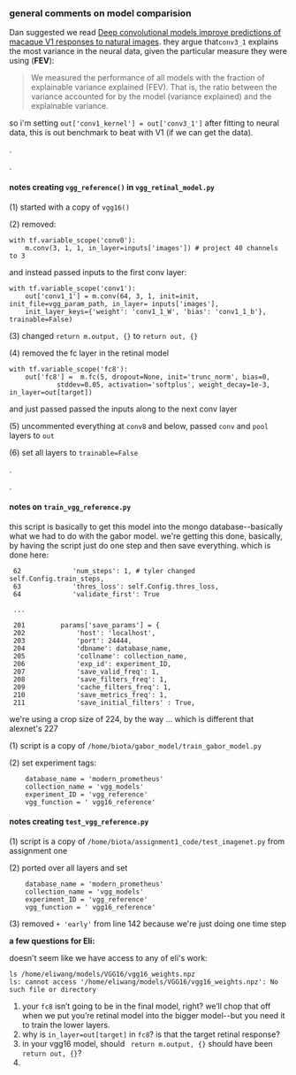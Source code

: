 ### general comments on model comparision


Dan suggested we read [Deep convolutional models improve predictions of
macaque V1 responses to natural images](https://www.biorxiv.org/content/biorxiv/early/2017/10/11/201764.full.pdf?%3Fcollection=). they argue that```conv3_1``` explains the most variance in the neural data, given the particular measure they were using (**FEV**): 


> We measured the performance of all models with the fraction of explainable variance explained (FEV). That is, the ratio between the variance accounted for by the model (variance explained) and the explainable variance. 


so i'm setting `out['conv1_kernel'] = out['conv3_1']` after fitting to neural data, this is out benchmark to beat with V1 (if we can get the data). 

. 

. 


#### notes creating `vgg_reference()` in `vgg_retinal_model.py`
 
(1) started with a copy of `vgg16()` 

(2) removed: 

```
with tf.variable_scope('conv0'):
	m.conv(3, 1, 1, in_layer=inputs['images']) # project 40 channels to 3
```

and instead passed inputs to the first conv layer: 

```
with tf.variable_scope('conv1'): 
    out['conv1_1'] = m.conv(64, 3, 1, init=init, init_file=vgg_param_path, in_layer= inputs['images'],     
    init_layer_keys={'weight': 'conv1_1_W', 'bias': 'conv1_1_b'}, trainable=False)
```

(3) changed   `return m.output, {}` to `return out, {}`

(4) removed the fc layer in the retinal model

```
with tf.variable_scope('fc8'):
	out['fc8'] =  m.fc(5, dropout=None, init='trunc_norm', bias=0, 
			stddev=0.05, activation='softplus', weight_decay=1e-3, in_layer=out[target])
```

and just passed passed the inputs along to the next conv layer

(5) uncommented everything at `conv8` and below, passed `conv` and `pool` layers to `out`

(6) set all layers to `trainable=False`


. 

. 

#### notes on `train_vgg_reference.py` 

this script is basically to get this model into the mongo database--basically what we had to do with the gabor model. we're getting this done, basically, by having the script just do one step and then save everything. which is done here:  

	 62             'num_steps': 1, # tyler changed self.Config.train_steps,
	 63             'thres_loss': self.Config.thres_loss,
	 64             'validate_first': True
	 
	 ...  
	 
	 201         params['save_params'] = {
	 202             'host': 'localhost',
	 203             'port': 24444,
	 204             'dbname': database_name,
	 205             'collname': collection_name,
	 206             'exp_id': experiment_ID,
	 207             'save_valid_freq': 1,
	 208             'save_filters_freq': 1,
	 209             'cache_filters_freq': 1,
	 210             'save_metrics_freq': 1,
	 211             'save_initial_filters' : True,



we're using a crop size of 224, by the way ... which is different that alexnet's 227


(1) script is a copy of `/home/biota/gabor_model/train_gabor_model.py` 

(2) set experiment tags: 

		database_name = 'modern_prometheus'
		collection_name = 'vgg_models'
		experiment_ID = 'vgg_reference'
		vgg_function = ' vgg16_reference'




#### notes creating `test_vgg_reference.py` 




(1) script is a copy of `/home/biota/assignment1_code/test_imagenet.py` from assignment one

(2) ported over all layers and set 

		database_name = 'modern_prometheus'
		collection_name = 'vgg_models'
		experiment_ID = 'vgg_reference'
		vgg_function = ' vgg16_reference'

(3) removed `+ 'early'` from line 142 because we're just doing one time step 


**a few questions for Eli:**

doesn't seem like we have access to any of eli's work: 

	ls /home/eliwang/models/VGG16/vgg16_weights.npz
	ls: cannot access '/home/eliwang/models/VGG16/vgg16_weights.npz': No such file or directory 

1. your ```fc8``` isn’t going to be in the final model, right? we’ll chop that off when we put you’re retinal model into the bigger model--but you need it to train the lower layers. 
2. why is ```in_layer=out[target]``` in ```fc8```?  is that the target retinal response? 
3. in your vgg16 model, should ``` return m.output, {}``` should have been ```return out, {}```? 
4. 


